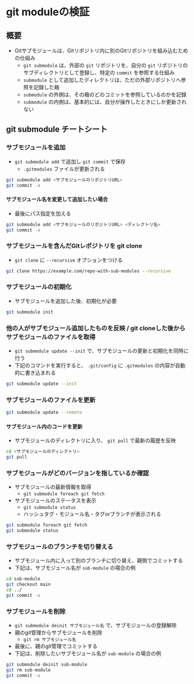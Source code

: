 # git moduleの検証

## 概要

- Gitサブモジュールは、Gitリポジトリ内に別のGitリポジトリを組み込むための仕組み
  - `git submodule` は、外部の `git` リポジトリを、自分の `git` リポジトリのサブディレクトリとして登録し、特定の `commit` を参照する仕組み
  - `submodule` として追加したディレクトリは、ただの外部リポジトリへ参照を記録した箱
  - `submodule` の外側は、その箱のどのコミットを参照しているのかを記録
  - `submodule` の内側は、基本的には、自分が操作したときにしか更新されない

## git submodule チートシート

### サブモジュールを追加

- `git submodule add` で追加し `git commit` で保存
  - `.gitmodules` ファイルが更新される

```sh
git submodule add <サブモジュールのリポジトリURL>
git commit -a
```

#### サブモジュール名を変更して追加したい場合

- 最後にパス指定を加える

```sh
git submodule add <サブモジュールのリポジトリURL> <ディレクトリ名>
git commit -a
```

### サブモジュールを含んだGitレポジトリを git clone

- `git clone` に `--recursive` オプションをつける

```sh
git clone https://example.com/repo-with-sub-modules --recursive
```

### サブモジュールの初期化

- サブモジュールを追加した後、初期化が必要

```sh
git submodule init
```

### 他の人がサブモジュール追加したものを反映 / git cloneした後からサブモジュールのファイルを取得

- `git submodule update --init` で、サブモジュールの更新と初期化を同時に行う
- 下記のコマンドを実行すると、 `.git/config` に `.gitmodules` の内容が自動的に書き込まれる
```sh
git submodule update --init
```

### サブモジュールのファイルを更新

```sh
git submodule update --remote
```

#### サブモジュール内のコードを更新

- サブモジュールのディレクトリに入り、 `git pull` で最新の履歴を反映

```sh
cd <サブモジュールのディレクトリ>
git pull
```

### サブモジュールがどのバージョンを指しているか確認

- サブモジュールの最新情報を取得
  - `git submodule foreach git fetch`
- サブモジュールのステータスを表示
  - `git submodule status`
  - ハッシュタグ・モジュール名・タグorブランチが表示される
```sh
git submodule foreach git fetch
git submodule status
```

### サブモジュールのブランチを切り替える

- サブモジュール内に入って別のブランチに切り替え、親側でコミットする
- 下記は、サブモジュール名が `sub-module` の場合の例
```sh
cd sub-module
git checkout main
cd ../
git commit -a
```

### サブモジュールを削除

- `git submodule deinit サブモジュール名` で、サブモジュールの登録解除
- 親のgit管理からサブモジュールを削除
  - `git rm サブモジュール名`
- 最後に、親のgit管理でコミットする
- 下記は、削除したいサブモジュール名が `sub-module` の場合の例
```sh
git submodule deinit sub-module
git rm sub-module
git commit -a
```
